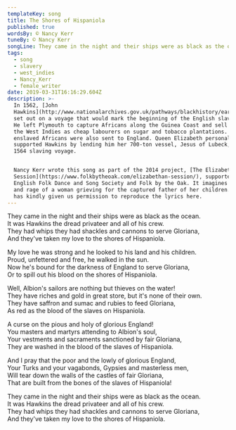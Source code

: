 ```yaml
---
templateKey: song
title: The Shores of Hispaniola
published: true
wordsBy: © Nancy Kerr
tuneBy: © Nancy Kerr
songLine: They came in the night and their ships were as black as the ocean
tags:
  - song
  - slavery
  - west_indies
  - Nancy_Kerr
  - female_writer
date: 2019-03-31T16:16:29.604Z
description: >-
  In 1562, [John
  Hawkins](http://www.nationalarchives.gov.uk/pathways/blackhistory/early_times/adventurers.htm)
  set out on a voyage that would mark the beginning of the English slave trade.
  He left Plymouth to capture Africans along the Guinea Coast and sell them in
  the West Indies as cheap labourers on sugar and tobacco plantations. Some
  enslaved Africans were also sent to England. Queen Elizabeth personally
  supported Hawkins by lending him her 700-ton vessel, Jesus of Lubeck, for his
  1564 slaving voyage.


  Nancy Kerr wrote this song as part of the 2014 project, [The Elizabethan
  Session](https://www.folkbytheoak.com/elizabethan-session/), supported by the
  English Folk Dance and Song Society and Folk by the Oak. It imagines the grief
  and rage of a woman grieving for the captured father of her children. Nancy
  has kindly given us permission to reproduce the lyrics here.
---
```

They came in the night and their ships were as black as the ocean.\
It was Hawkins the dread privateer and all of his crew.\
They had whips they had shackles and cannons to serve Gloriana,\
And they've taken my love to the shores of Hispaniola.

My love he was strong and he looked to his land and his children.\
Proud, unfettered and free, he walked in the sun.\
Now he's bound for the darkness of England to serve Gloriana,\
Or to spill out his blood on the shores of Hispaniola.

Well, Albion's sailors are nothing but thieves on the water!\
They have riches and gold in great store, but it's none of their own.\
They have saffron and sumac and rubies to feed Gloriana,\
As red as the blood of the slaves on Hispaniola.

A curse on the pious and holy of glorious England!\
You masters and martyrs attending to Albion's soul,\
Your vestments and sacraments sanctioned by fair Gloriana,\
They are washed in the blood of the slaves of Hispaniola.

And I pray that the poor and the lowly of glorious England,\
Your Turks and your vagabonds, Gypsies and masterless men,\
Will tear down the walls of the castles of fair Gloriana,\
That are built from the bones of the slaves of Hispaniola!

They came in the night and their ships were as black as the ocean.\
It was Hawkins the dread privateer and all of his crew.\
They had whips they had shackles and cannons to serve Gloriana,\
And they've taken my love to the shores of Hispaniola.
